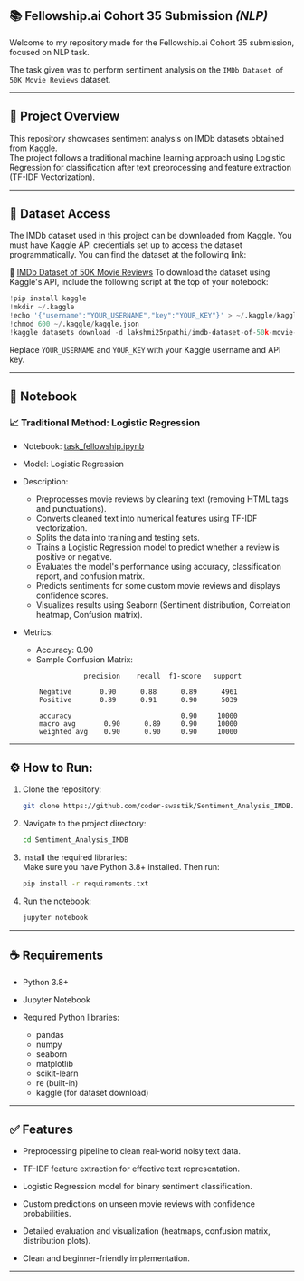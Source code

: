 ## 📚 Fellowship.ai Cohort 35 Submission _(NLP)_

Welcome to my repository made for the Fellowship.ai Cohort 35 submission, focused on NLP task. 

The task given was to perform sentiment analysis on the `IMDb Dataset of 50K Movie Reviews` dataset.

---

## 🌟 Project Overview
This repository showcases sentiment analysis on IMDb datasets obtained from Kaggle.  
The project follows a traditional machine learning approach using Logistic Regression for classification after text preprocessing and feature extraction (TF-IDF Vectorization).

---

## 💾 Dataset Access
The IMDb dataset used in this project can be downloaded from Kaggle. You must have Kaggle API credentials set up to access the dataset programmatically. You can find the dataset at the following link:

🔗 [IMDb Dataset of 50K Movie Reviews](https://www.kaggle.com/datasets/lakshmi25npathi/imdb-dataset-of-50k-movie-reviews/data)
To download the dataset using Kaggle's API, include the following script at the top of your notebook:
```python
!pip install kaggle
!mkdir ~/.kaggle
!echo '{"username":"YOUR_USERNAME","key":"YOUR_KEY"}' > ~/.kaggle/kaggle.json
!chmod 600 ~/.kaggle/kaggle.json
!kaggle datasets download -d lakshmi25npathi/imdb-dataset-of-50k-movie-reviews --unzip
```
Replace `YOUR_USERNAME` and `YOUR_KEY` with your Kaggle username and API key.

---

## 📂 Notebook

### 📈 Traditional Method: Logistic Regression
- Notebook: [task_fellowship.ipynb](./task_fellowship.ipynb)
- Model: Logistic Regression
- Description:  
  - Preprocesses movie reviews by cleaning text (removing HTML tags and punctuations).
  - Converts cleaned text into numerical features using TF-IDF vectorization.
  - Splits the data into training and testing sets.
  - Trains a Logistic Regression model to predict whether a review is positive or negative.
  - Evaluates the model's performance using accuracy, classification report, and confusion matrix.
  - Predicts sentiments for some custom movie reviews and displays confidence scores.
  - Visualizes results using Seaborn (Sentiment distribution, Correlation heatmap, Confusion matrix).

- Metrics:
    - Accuracy: 0.90
    - Sample Confusion Matrix:
    ```plaintext
                   precision    recall  f1-score   support

        Negative       0.90      0.88      0.89      4961
        Positive       0.89      0.91      0.90      5039

        accuracy                           0.90     10000
        macro avg       0.90      0.89     0.90     10000
        weighted avg    0.90      0.90     0.90     10000
    ```

---

## ⚙️ How to Run:

1. Clone the repository:
    ```bash
    git clone https://github.com/coder-swastik/Sentiment_Analysis_IMDB.git
    ```
2. Navigate to the project directory:
    ```bash
    cd Sentiment_Analysis_IMDB
    ```
3. Install the required libraries:  
   Make sure you have Python 3.8+ installed. Then run:
    ```bash
    pip install -r requirements.txt
    ```
4. Run the notebook:
    ```bash
    jupyter notebook
    ```

---

## ☕ Requirements

- Python 3.8+

- Jupyter Notebook

- Required Python libraries:
    - pandas
    - numpy
    - seaborn
    - matplotlib
    - scikit-learn
    - re (built-in)
    - kaggle (for dataset download)



---

## ✅ Features

- Preprocessing pipeline to clean real-world noisy text data.

- TF-IDF feature extraction for effective text representation.

- Logistic Regression model for binary sentiment classification.

- Custom predictions on unseen movie reviews with confidence probabilities.

- Detailed evaluation and visualization (heatmaps, confusion matrix, distribution plots).

- Clean and beginner-friendly implementation.

---
